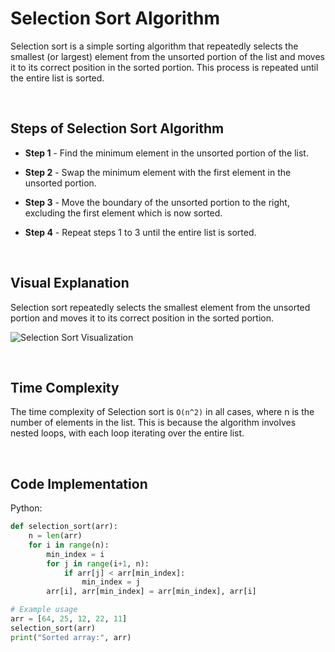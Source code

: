 # Selection Sort Algorithm

Selection sort is a simple sorting algorithm that repeatedly selects the smallest (or largest) element from the unsorted portion of the list and moves it to its correct position in the sorted portion. This process is repeated until the entire list is sorted.

<br/>

## Steps of Selection Sort Algorithm

* **Step 1** - Find the minimum element in the unsorted portion of the list.

* **Step 2** - Swap the minimum element with the first element in the unsorted portion.

* **Step 3** - Move the boundary of the unsorted portion to the right, excluding the first element which is now sorted.

* **Step 4** - Repeat steps 1 to 3 until the entire list is sorted.

<br/>

## Visual Explanation

Selection sort repeatedly selects the smallest element from the unsorted portion and moves it to its correct position in the sorted portion.

![Selection Sort Visualization](https://upload.wikimedia.org/wikipedia/commons/9/94/Selection-Sort-Animation.gif)

<br/>

## Time Complexity

The time complexity of Selection sort is `O(n^2)` in all cases, where n is the number of elements in the list. This is because the algorithm involves nested loops, with each loop iterating over the entire list.

<br/>

## Code Implementation

Python:

```python
def selection_sort(arr):
    n = len(arr)
    for i in range(n):
        min_index = i
        for j in range(i+1, n):
            if arr[j] < arr[min_index]:
                min_index = j
        arr[i], arr[min_index] = arr[min_index], arr[i]

# Example usage
arr = [64, 25, 12, 22, 11]
selection_sort(arr)
print("Sorted array:", arr)
```

